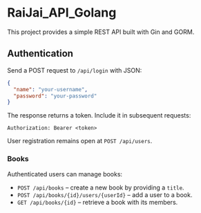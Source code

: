 # RaiJai_API_Golang

This project provides a simple REST API built with Gin and GORM.

## Authentication

Send a POST request to `/api/login` with JSON:

```json
{
  "name": "your-username",
  "password": "your-password"
}
```

The response returns a token. Include it in subsequent requests:

```
Authorization: Bearer <token>
```

User registration remains open at `POST /api/users`.

### Books

Authenticated users can manage books:

- `POST /api/books` – create a new book by providing a `title`.
- `POST /api/books/{id}/users/{userId}` – add a user to a book.
- `GET /api/books/{id}` – retrieve a book with its members.
